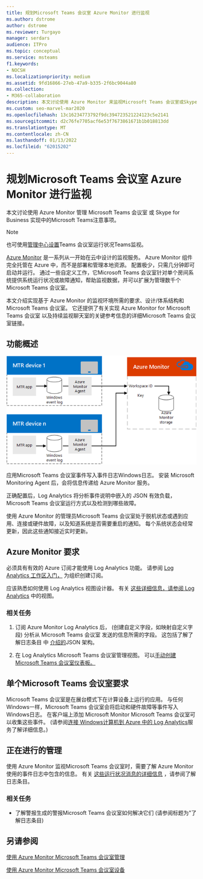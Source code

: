 ```yaml
---
title: 规划Microsoft Teams 会议室 Azure Monitor 进行监视
ms.author: dstrome
author: dstrome
ms.reviewer: Turgayo
manager: serdars
audience: ITPro
ms.topic: conceptual
ms.service: msteams
f1.keywords:
- NOCSH
ms.localizationpriority: medium
ms.assetid: 9fd16866-27eb-47a9-b335-2f6bc9044a80
ms.collection:
- M365-collaboration
description: 本文讨论使用 Azure Monitor 来监视Microsoft Teams 会议室或Skype for Business实现Teams注意事项。
ms.custom: seo-marvel-mar2020
ms.openlocfilehash: 13c16234773792f9dc394723521224123c5e2141
ms.sourcegitcommit: d2c76fe7705acf6e53f7673861671b1b018813dd
ms.translationtype: MT
ms.contentlocale: zh-CN
ms.lasthandoff: 01/13/2022
ms.locfileid: "62015202"
---
```

# <a name="plan-microsoft-teams-rooms-monitoring-with-azure-monitor"></a>规划Microsoft Teams 会议室 Azure Monitor 进行监视
 
 本文讨论使用 Azure Monitor 管理 Microsoft Teams 会议室 或 Skype for Business 实现中的Microsoft Teams注意事项。

> [!NOTE]
> 也可使用[管理中心设置](../alerts/device-health-status.md)Teams 会议室运行状况Teams监视。

[Azure Monitor](/azure/azure-monitor/overview) 是一系列从一开始在云中设计的监视服务。 Azure Monitor 组件完全托管在 Azure 中，而不是部署和管理本地资源。 配置极少，只需几分钟即可启动并运行。 通过一些自定义工作，它Microsoft Teams 会议室针对单个房间系统提供系统运行状况或故障通知，帮助监视数据，并可以扩展为管理数千个Microsoft Teams 会议室。
  
本文介绍实现基于 Azure Monitor 的监视环境所需的要求、设计/体系结构和Microsoft Teams 会议室。 它还提供了有关实现 Azure Monitor for Microsoft Teams 会议室 以及持续监视聊天室的关键参考信息的详细Microsoft Teams 会议室链接。
  
## <a name="functional-overview"></a>功能概述

![使用 Azure Monitor Microsoft Teams 会议室管理图表。](../media/3f2ae1b8-61ea-4cd6-afb4-4bd75ccc746a.png)
  
应用Microsoft Teams 会议室事件写入事件日志Windows日志。 安装 Microsoft Monitoring Agent 后，会将信息传递给 Azure Monitor 服务。
  
正确配置后，Log Analytics 将分析事件说明中嵌入的 JSON 有效负载，Microsoft Teams 会议室运行方式以及检测到哪些故障。
  
使用 Azure Monitor 的管理员Microsoft Teams 会议室处于脱机状态或遇到应用、连接或硬件故障，以及知道系统是否需要重启的通知。 每个系统状态会经常更新，因此这些通知接近实时更新。
  
## <a name="azure-monitor-requirements"></a>Azure Monitor 要求

必须具有有效的 Azure 订阅才能使用 Log Analytics 功能。 请参阅 [Log Analytics 工作区入门，](/azure/azure-monitor/learn/quick-create-workspace) 为组织创建订阅。
  
应该熟悉如何使用 Log Analytics 视图设计器。 有关 [这些详细信息，请参阅 Log Analytics](/azure/azure-monitor/platform/view-designer) 中的视图。
  
### <a name="related-tasks"></a>相关任务

1. 订阅 Azure Monitor Log Analytics 后， (创建自定义字段，如映射[](azure-monitor-deploy.md#Custom_fields)自定义字段) 分析从 Microsoft Teams 会议室 发送的信息所需的字段。 这包括了解了解日志条目 中 [介绍的](azure-monitor-manage.md#understand-the-log-entries)JSON 架构。
    
2. 在 Log Analytics Microsoft Teams 会议室管理视图。 可以[手动创建Microsoft Teams 会议室仪表板。](azure-monitor-deploy.md#create-a-microsoft-teams-rooms-dashboard-manually)
    
## <a name="individual-microsoft-teams-rooms-requirements"></a>单个Microsoft Teams 会议室要求

Microsoft Teams 会议室是在展台模式下在计算设备上运行的应用。 与任何Windows一样，Microsoft Teams 会议室会将启动和硬件故障等事件写入Windows日志。 在客户端上添加 Microsoft Monitor Microsoft Teams 会议室可以收集这些事件。  (请参阅[连接 Windows计算机到 Azure 中的 Log Analytics](/azure/azure-monitor/platform/agent-windows)服务了解详细信息。) 
  
## <a name="ongoing-management"></a>正在进行的管理

使用 Azure Monitor 监视Microsoft Teams 会议室时，需要了解 Azure Monitor 使用的事件日志中包含的信息。 有关 [这些运行状况消息的详细信息](azure-monitor-manage.md#understand-the-log-entries) ，请参阅了解日志条目。
  
### <a name="related-tasks"></a>相关任务

- 了解警报生成的警报Microsoft Teams 会议室如何解决它们 (请参阅标题为"了解日志条目) [](azure-monitor-manage.md#understand-the-log-entries)
    
## <a name="see-also"></a>另请参阅

[使用 Azure Monitor Microsoft Teams 会议室管理](azure-monitor-deploy.md)
  
[使用 Azure Monitor Microsoft Teams 会议室设备](azure-monitor-manage.md)
